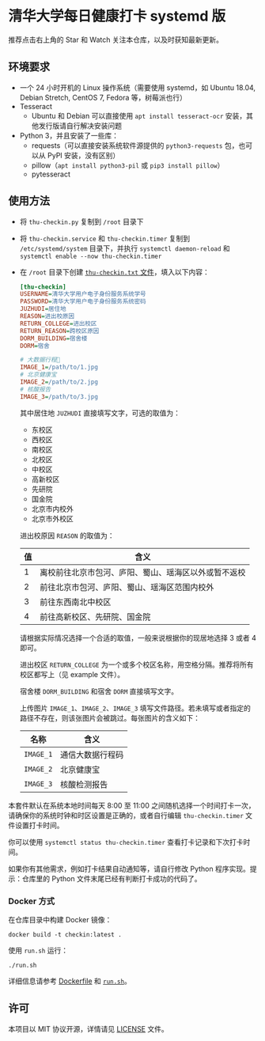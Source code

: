 # 清华大学每日健康打卡 systemd 版

推荐点击右上角的 Star 和 Watch 关注本仓库，以及时获知最新更新。

## 环境要求

- 一个 24 小时开机的 Linux 操作系统（需要使用 systemd，如 Ubuntu 18.04, Debian Stretch, CentOS 7, Fedora 等，树莓派也行）
- Tesseract
  - Ubuntu 和 Debian 可以直接使用 `apt install tesseract-ocr` 安装，其他发行版请自行解决安装问题
- Python 3，并且安装了一些库：
  - requests（可以直接安装系统软件源提供的 `python3-requests` 包，也可以从 PyPI 安装，没有区别）
  - pillow（`apt install python3-pil` 或 `pip3 install pillow`）
  - pytesseract

## 使用方法

- 将 `thu-checkin.py` 复制到 `/root` 目录下
- 将 `thu-checkin.service` 和 `thu-checkin.timer` 复制到 `/etc/systemd/system` 目录下，并执行 `systemctl daemon-reload` 和 `systemctl enable --now thu-checkin.timer`
- 在 `/root` 目录下创建 [`thu-checkin.txt` 文件](thu-checkin.example.txt)，填入以下内容：

    ```ini
    [thu-checkin]
    USERNAME=清华大学用户电子身份服务系统学号
    PASSWORD=清华大学用户电子身份服务系统密码
    JUZHUDI=居住地
    REASON=进出校原因
    RETURN_COLLEGE=进出校区
    RETURN_REASON=跨校区原因
    DORM_BUILDING=宿舍楼
    DORM=宿舍

    # 大数据行程🐎
    IMAGE_1=/path/to/1.jpg
    # 北京健康宝
    IMAGE_2=/path/to/2.jpg
    # 核酸报告
    IMAGE_3=/path/to/3.jpg
    ```

    其中居住地 `JUZHUDI` 直接填写文字，可选的取值为：

    - 东校区
    - 西校区
    - 南校区
    - 北校区
    - 中校区
    - 高新校区
    - 先研院
    - 国金院
    - 北京市内校外
    - 北京市外校区

    进出校原因 `REASON` 的取值为：

    | 值 | 含义                                                 |
    | -- | ---------------------------------------------------- |
    | 1  | 离校前往北京市包河、庐阳、蜀山、瑶海区以外或暂不返校 |
    | 2  | 前往北京市包河、庐阳、蜀山、瑶海区范围内校外         |
    | 3  | 前往东西南北中校区                                   |
    | 4  | 前往高新校区、先研院、国金院                         |

    请根据实际情况选择一个合适的取值，一般来说根据你的现居地选择 3 或者 4 即可。

    进出校区 `RETURN_COLLEGE` 为一个或多个校区名称，用空格分隔。推荐将所有校区都写上（见 example 文件）。

    宿舍楼 `DORM_BUILDING` 和宿舍 `DORM` 直接填写文字。

    上传图片 `IMAGE_1`、`IMAGE_2`、`IMAGE_3` 填写文件路径。若未填写或者指定的路径不存在，则该张图片会被跳过。每张图片的含义如下：

    | 名称      | 含义             |
    | --------- | ---------------- |
    | `IMAGE_1` | 通信大数据行程码 |
    | `IMAGE_2` | 北京健康宝       |
    | `IMAGE_3` | 核酸检测报告     |

本套件默认在系统本地时间每天 8:00 至 11:00 之间随机选择一个时间打卡一次，请确保你的系统时钟和时区设置是正确的，或者自行编辑 `thu-checkin.timer` 文件设置打卡时间。

你可以使用 `systemctl status thu-checkin.timer` 查看打卡记录和下次打卡时间。

如果你有其他需求，例如打卡结果自动通知等，请自行修改 Python 程序实现。提示：仓库里的 Python 文件末尾已经有判断打卡成功的代码了。

### Docker 方式

在仓库目录中构建 Docker 镜像：

```shell
docker build -t checkin:latest .
```

使用 `run.sh` 运行：

```shell
./run.sh
```

详细信息请参考 [Dockerfile](Dockerfile) 和 [`run.sh`](run.sh)。

## 许可

本项目以 MIT 协议开源，详情请见 [LICENSE](LICENSE) 文件。
